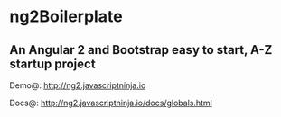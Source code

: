 ng2Boilerplate
=====================

An Angular 2 and Bootstrap easy to start, A-Z startup project
----------------

Demo@: http://ng2.javascriptninja.io

Docs@: http://ng2.javascriptninja.io/docs/globals.html